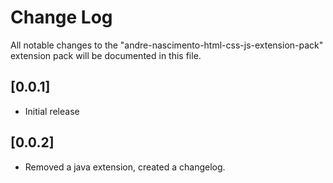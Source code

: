 # Change Log

All notable changes to the "andre-nascimento-html-css-js-extension-pack" extension pack will be documented in this file.

## [0.0.1]

- Initial release

## [0.0.2]

- Removed a java extension, created a changelog.
